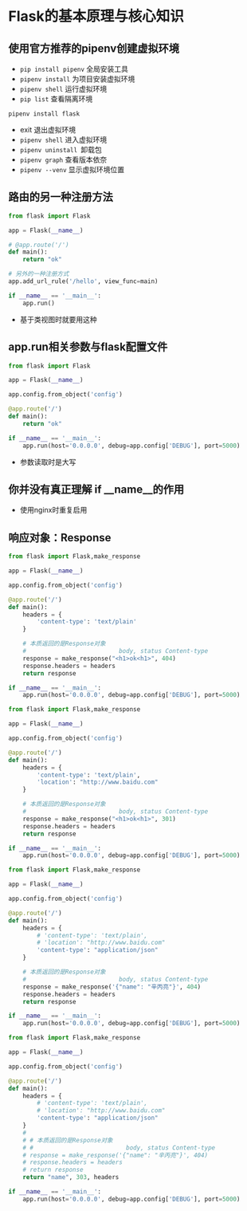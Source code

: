 # Flask的基本原理与核心知识

## 使用官方推荐的pipenv创建虚拟环境

* `pip install pipenv` 全局安装工具
* `pipenv install` 为项目安装虚拟环境
* `pipenv shell` 运行虚拟环境
* `pip list` 查看隔离环境

````
pipenv install flask
````

* exit 退出虚拟环境
* `pipenv shell` 进入虚拟环境
* `pipenv uninstall `卸载包
* `pipenv graph` 查看版本依奈
* `pipenv --venv` 显示虚拟环境位置

## 路由的另一种注册方法

````python
from flask import Flask

app = Flask(__name__)

# @app.route('/')
def main():
    return "ok"

# 另外的一种注册方式
app.add_url_rule('/hello', view_func=main)

if __name__ == '__main__':
    app.run()
````

* 基于类视图时就要用这种

## app.run相关参数与flask配置文件

```python
from flask import Flask

app = Flask(__name__)

app.config.from_object('config')

@app.route('/')
def main():
    return "ok"

if __name__ == '__main__':
    app.run(host='0.0.0.0', debug=app.config['DEBUG'], port=5000)
```

* 参数读取时是大写

## 你并没有真正理解 if __name__的作用

* 使用nginx时重复启用

## 响应对象：Response 

````python
from flask import Flask,make_response

app = Flask(__name__)

app.config.from_object('config')

@app.route('/')
def main():
    headers = {
        'content-type': 'text/plain'
    }

    # 本质返回的是Response对象
    #                          body, status Content-type
    response = make_response("<h1>ok<h1>", 404)
    response.headers = headers
    return response

if __name__ == '__main__':
    app.run(host='0.0.0.0', debug=app.config['DEBUG'], port=5000)
````
````python
from flask import Flask,make_response

app = Flask(__name__)

app.config.from_object('config')

@app.route('/')
def main():
    headers = {
        'content-type': 'text/plain',
        'location': "http://www.baidu.com"
    }

    # 本质返回的是Response对象
    #                          body, status Content-type
    response = make_response("<h1>ok<h1>", 301)
    response.headers = headers
    return response

if __name__ == '__main__':
    app.run(host='0.0.0.0', debug=app.config['DEBUG'], port=5000)
````

````python
from flask import Flask,make_response

app = Flask(__name__)

app.config.from_object('config')

@app.route('/')
def main():
    headers = {
        # 'content-type': 'text/plain',
        # 'location': "http://www.baidu.com"
        'content-type': "application/json"
    }

    # 本质返回的是Response对象
    #                          body, status Content-type
    response = make_response('{"name": "辛丙亮"}', 404)
    response.headers = headers
    return response

if __name__ == '__main__':
    app.run(host='0.0.0.0', debug=app.config['DEBUG'], port=5000)
````

````python
from flask import Flask,make_response

app = Flask(__name__)

app.config.from_object('config')

@app.route('/')
def main():
    headers = {
        # 'content-type': 'text/plain',
        # 'location': "http://www.baidu.com"
        'content-type': "application/json"
    }
    #
    # # 本质返回的是Response对象
    # #                          body, status Content-type
    # response = make_response('{"name": "辛丙亮"}', 404)
    # response.headers = headers
    # return response
    return "name", 303, headers

if __name__ == '__main__':
    app.run(host='0.0.0.0', debug=app.config['DEBUG'], port=5000)
````

